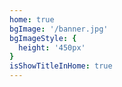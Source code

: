 ```yaml
---
home: true
bgImage: '/banner.jpg'
bgImageStyle: {
  height: '450px'
}
isShowTitleInHome: true
---
```

